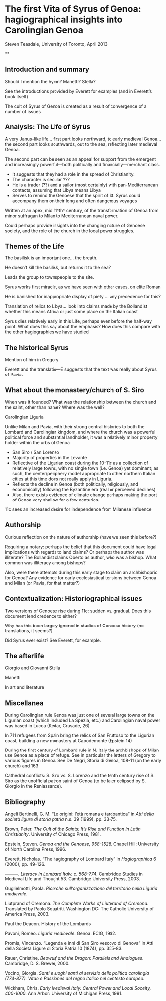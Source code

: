 # The first Vita of Syrus of Genoa: hagiographical insights into Carolingian Genoa

Steven Teasdale, University of Toronto, April 2013

**

## Introduction and summary

Should I mention the hymn? Manetti? Stella?

See the introductions provided by Everett for examples (and in Everett’s book itself)

The cult of Syrus of Genoa is created as a result of convergence of a number of issues

## Analysis: The Life of Syrus

A very Janus-like life… first part looks northward, to early medieval Genoa… the second part looks southwards, out to the sea, reflecting later medieval Genoa.

The second part can be seen as an appeal for support from the emergent and increasingly powerful—both politically and financially—merchant class.

- It suggests that they had a role in the spread of Christianity.
- The character is secular ???
- He is a trader (??) and a sailor (most certainly) with pan-Mediterranean contacts, assuming that Libya means Libya
- Serves to remind the Genoese that the spirit of St. Syrus could accompany them on their long and often dangerous voyages

Written at an apex, mid 11^th^ century, of the transformation of Genoa from minor suffragan to Milan to Mediterranean naval power.

Could perhaps provide insights into the changing nature of Genoese society, and the role of the church in the local power struggles.

## Themes of the Life

The basilisk is an important one… the breath.

He doesn’t kill the basilisk, but returns it to the sea?

Leads the group to townspeople to the site.

Syrus works first miracle, as we have seen with other cases, on elite Roman

He is banished for inappropriate display of piety … any precedence for this?

Translation of relics to Libya… look into claims made by the Bollandist whether this means Africa or just some place on the Italian coast

Syrus dies relatively early in this Life, perhaps even before the half-way point. What does this say about the emphasis? How does this compare with the other hagiographies we have studied

## The historical Syrus

Mention of him in Gregory

Everett and the translatio—E suggests that the text was really about Syrus of Pavia.

## What about the monastery/church of S. Siro

When was it founded? What was the relationship between the church and the saint, other than name? Where was the well?

Carolingian Liguria

Unlike Milan and Pavia, with their strong central histories to both the Lombard and Carolingian kingdom, and where the church was a powerful political force and substantial landholder, it was a relatively minor property holder within the urbs of Genoa

- San Siro / San Lorenzo
- Majority of properties in the Levante
- Reflective of the Ligurian coast during the 10-11c as a collection of relatively large towns, with no single town (i.e. Genoa) yet dominant; as such, the center/periphery model appropriate to other northern Italian cities at this time does not really apply in Liguria.
- Reflects the decline in Genoa (both politically, religiously, and economically) following the Byzantine era (real or perceived declines)
- Also, there exists evidence of climate change perhaps making the port of Genoa very shallow for a few centuries.

11c sees an increased desire for independence from Milanese influence

## Authorship

Curious reflection on the nature of authorship (have we seen this before?)

Requiring a notary: perhaps the belief that this document could have legal implications with regards to land claims? Or perhaps the author was illiterate? The Bollandist claims Oberto as author, who was a bishop. What common was illiteracy among bishops?

Also, were there attempts during this early stage to claim an archbishopric for Genoa? Any evidence for early ecclesiastical tensions between Genoa and Milan (or Pavia, for that matter?)

## Contextualization: Historiographical issues

Two versions of Genoese rise during 11c: sudden vs. gradual. Does this document lend credence to either?

Why has this been largely ignored in studies of Genoese history (no translations, it seems?)

Did Syrus ever exist? See Everett, for example.

## The afterlife

Giorgio and Giovanni Stella

Manetti

In art and literature

## Miscellanea

During Carolingian rule Genoa was just one of several large towns on the Ligurian coast (which included La Spezia, etc.) and Carolingian naval power was based in Lucca (Kedar, Crusade, 26)

In 711 refugees from Spain bring the relics of San Fruttoso to the Ligurian coast, building a new monastery at Capodemonte (Epstein 14)

During the first century of Lombard rule in N. Italy the archbishops of Milan use Genoa as a place of refuge. See in particular the letters of Gregory to various figures in Genoa. See De Negri, Storia di Genoa, 108-11 (on the early church) and 163

Cathedral conflicts: S. Siro vs. S. Lorenzo and the tenth century rise of S. Siro as the unofficial patron saint of Genoa (to be later eclipsed by S. Giorgio in the Reniassance).

## Bibliography

Angeli Bertinelli, G. M. “Le origini: l’età romana e tardoantica” in *Atti della società ligure di storia* *patria* n.s. 39 (1999), pp. 33-75.

Brown, Peter. *The Cult of the Saints: It’s Rise and Function in Latin Christianity*. University of Chicago Press, 1981.

Epstein, Steven. *Genoa and the Genoese, 958-1528*. Chapel Hill: University of North Carolina Press, 1996.

Everett, Nicholas. “The hagiography of Lombard Italy” in *Hagiographica* 6 (2000), pp. 49-126.

———. *Literacy in Lombard Italy, c. 568-774*. Cambridge Studies in Medieval Life and Thought 53. Cambridge University Press, 2003.

Guglielmotti, Paola. *Ricerche sull’organizzazione del territorio nella Liguria medievale*.

Liutprand of Cremona. *The Complete Works of Liutprand of Cremona*. Translated by Paolo Squatriti. Washington DC: The Catholic University of America Press, 2003.

Paul the Deacon. History of the Lombards

Pavoni, Romeo. *Liguria medievale*. Genoa: ECIG, 1992.

Promis, Vincenzo. “Legenda e inni di San Siro vescovo di Genova” in Atti della Società Ligure di Storia Patria 10 (1874), pp. 355-83.

Rauer, Christine. *Beowulf and the Dragon: Parallels and Analogues*. Cambridge, D. S. Brewer, 2000.

Vocino, Giorgia. *Santi e luoghi santi al servizio della politica carolingia (774-877). Vitae e Passiones del regno italico nel contesto europeo*.

Wickham, Chris. *Early Medieval Italy: Central Power and Local Soceity, 400-1000*. Ann Arbor: University of Michigan Press, 1991.
